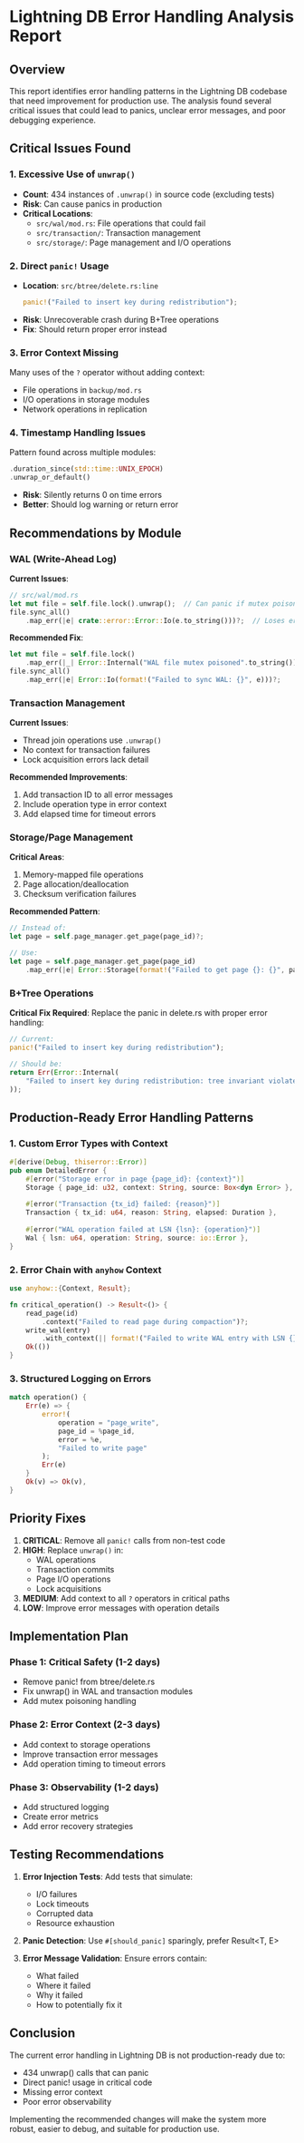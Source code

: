 # Lightning DB Error Handling Analysis Report

## Overview

This report identifies error handling patterns in the Lightning DB codebase that need improvement for production use. The analysis found several critical issues that could lead to panics, unclear error messages, and poor debugging experience.

## Critical Issues Found

### 1. Excessive Use of `unwrap()`
- **Count**: 434 instances of `.unwrap()` in source code (excluding tests)
- **Risk**: Can cause panics in production
- **Critical Locations**:
  - `src/wal/mod.rs`: File operations that could fail
  - `src/transaction/`: Transaction management
  - `src/storage/`: Page management and I/O operations

### 2. Direct `panic!` Usage
- **Location**: `src/btree/delete.rs:line`
  ```rust
  panic!("Failed to insert key during redistribution");
  ```
- **Risk**: Unrecoverable crash during B+Tree operations
- **Fix**: Should return proper error instead

### 3. Error Context Missing
Many uses of the `?` operator without adding context:
- File operations in `backup/mod.rs`
- I/O operations in storage modules
- Network operations in replication

### 4. Timestamp Handling Issues
Pattern found across multiple modules:
```rust
.duration_since(std::time::UNIX_EPOCH)
.unwrap_or_default()
```
- **Risk**: Silently returns 0 on time errors
- **Better**: Should log warning or return error

## Recommendations by Module

### WAL (Write-Ahead Log)
**Current Issues**:
```rust
// src/wal/mod.rs
let mut file = self.file.lock().unwrap();  // Can panic if mutex poisoned
file.sync_all()
    .map_err(|e| crate::error::Error::Io(e.to_string()))?;  // Loses error type
```

**Recommended Fix**:
```rust
let mut file = self.file.lock()
    .map_err(|_| Error::Internal("WAL file mutex poisoned".to_string()))?;
file.sync_all()
    .map_err(|e| Error::Io(format!("Failed to sync WAL: {}", e)))?;
```

### Transaction Management
**Current Issues**:
- Thread join operations use `.unwrap()`
- No context for transaction failures
- Lock acquisition errors lack detail

**Recommended Improvements**:
1. Add transaction ID to all error messages
2. Include operation type in error context
3. Add elapsed time for timeout errors

### Storage/Page Management
**Critical Areas**:
1. Memory-mapped file operations
2. Page allocation/deallocation
3. Checksum verification failures

**Recommended Pattern**:
```rust
// Instead of:
let page = self.page_manager.get_page(page_id)?;

// Use:
let page = self.page_manager.get_page(page_id)
    .map_err(|e| Error::Storage(format!("Failed to get page {}: {}", page_id, e)))?;
```

### B+Tree Operations
**Critical Fix Required**:
Replace the panic in delete.rs with proper error handling:
```rust
// Current:
panic!("Failed to insert key during redistribution");

// Should be:
return Err(Error::Internal(
    "Failed to insert key during redistribution: tree invariant violated".to_string()
));
```

## Production-Ready Error Handling Patterns

### 1. Custom Error Types with Context
```rust
#[derive(Debug, thiserror::Error)]
pub enum DetailedError {
    #[error("Storage error in page {page_id}: {context}")]
    Storage { page_id: u32, context: String, source: Box<dyn Error> },
    
    #[error("Transaction {tx_id} failed: {reason}")]
    Transaction { tx_id: u64, reason: String, elapsed: Duration },
    
    #[error("WAL operation failed at LSN {lsn}: {operation}")]
    Wal { lsn: u64, operation: String, source: io::Error },
}
```

### 2. Error Chain with `anyhow` Context
```rust
use anyhow::{Context, Result};

fn critical_operation() -> Result<()> {
    read_page(id)
        .context("Failed to read page during compaction")?;
    write_wal(entry)
        .with_context(|| format!("Failed to write WAL entry with LSN {}", lsn))?;
    Ok(())
}
```

### 3. Structured Logging on Errors
```rust
match operation() {
    Err(e) => {
        error!(
            operation = "page_write",
            page_id = %page_id,
            error = %e,
            "Failed to write page"
        );
        Err(e)
    }
    Ok(v) => Ok(v),
}
```

## Priority Fixes

1. **CRITICAL**: Remove all `panic!` calls from non-test code
2. **HIGH**: Replace `unwrap()` in:
   - WAL operations
   - Transaction commits
   - Page I/O operations
   - Lock acquisitions
3. **MEDIUM**: Add context to all `?` operators in critical paths
4. **LOW**: Improve error messages with operation details

## Implementation Plan

### Phase 1: Critical Safety (1-2 days)
- Remove panic! from btree/delete.rs
- Fix unwrap() in WAL and transaction modules
- Add mutex poisoning handling

### Phase 2: Error Context (2-3 days)
- Add context to storage operations
- Improve transaction error messages
- Add operation timing to timeout errors

### Phase 3: Observability (1-2 days)
- Add structured logging
- Create error metrics
- Add error recovery strategies

## Testing Recommendations

1. **Error Injection Tests**: Add tests that simulate:
   - I/O failures
   - Lock timeouts
   - Corrupted data
   - Resource exhaustion

2. **Panic Detection**: Use `#[should_panic]` sparingly, prefer Result<T, E>

3. **Error Message Validation**: Ensure errors contain:
   - What failed
   - Where it failed
   - Why it failed
   - How to potentially fix it

## Conclusion

The current error handling in Lightning DB is not production-ready due to:
- 434 unwrap() calls that can panic
- Direct panic! usage in critical code
- Missing error context
- Poor error observability

Implementing the recommended changes will make the system more robust, easier to debug, and suitable for production use.